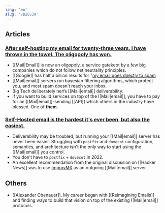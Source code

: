 ```yaml
---
lang: 'en'
slug: '/B26538'
---
```


## Articles

### [After self-hosting my email for twenty-three years, I have thrown in the towel. The oligopoly has won.](https://cfenollosa.com/blog/after-self-hosting-my-email-for-twenty-three-years-i-have-thrown-in-the-towel-the-oligopoly-has-won.html)

- [[Mail|Email]] is now an oligopoly, a service gatekept by a few big companies which do not follow net neutrality principles.
- [[Google]] has half a billion results for "[my email goes directly to spam](https://www.google.com/search?q=my+email+goes+directly+to+spam)
- [[Mail|email]] servers run bayesian filtering algorithms, which protect you, and most spam doesn't reach your inbox.
- Big Tech deliberately nerfs [[Mail|email]] deliverability.
- if you want to build services on top of the [[Mail|email]], you have to pay for an [[Mail|email]]-sending [[API]] which others in the industry have blessed. One of **them**.

### [Self-Hosted email is the hardest it's ever been, but also the easiest.](https://vadosware.io/post/its-never-been-easier-or-harder-to-self-host-email/)

- Deliverability may be troubled, but running your [[Mail|email]] server has never been easier. Struggling with `postfix` and `dovecot` configuration, semantics, and architecture isn't the only way to start using the [[Mail|email]] you control.
- You don't have to `postfix` + `dovecot` in 2022.
- An excellent recommendation from the original discussion on [[Hacker News]] was to use [ImprovMX](https://improvmx.com) as an outgoing [[Mail|email]] server.

## Others

- [[Alexander Obenauer]]. My career began with [[Reimagining Emails]] and finding ways to build that vision on top of the existing [[Mail|email]] protocols.
